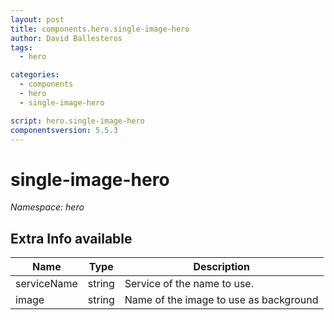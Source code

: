 ```yaml
---
layout: post
title: components.hero.single-image-hero
author: David Ballesteros
tags:
  - hero

categories:
  - components
  - hero
  - single-image-hero

script: hero.single-image-hero
componentsversion: 5.5.3
---
```

# single-image-hero

*Namespace: hero*

## Extra Info available

| Name | Type | Description
| --- | --- | ---
| serviceName | string | Service of the name to use. |
| image | string | Name of the image to use as background |

